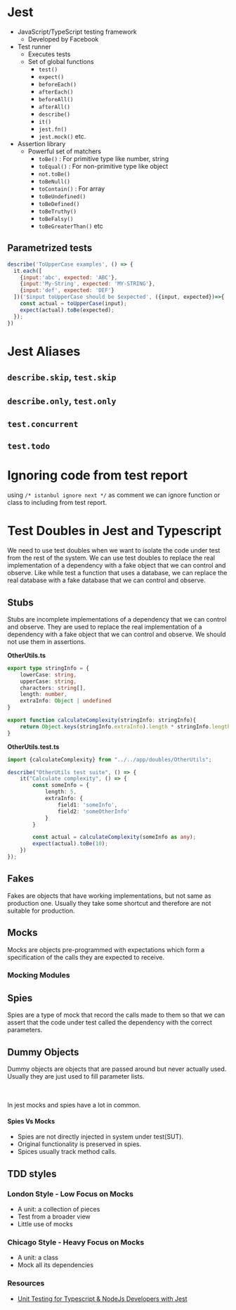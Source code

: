 # Jest
* JavaScript/TypeScript testing framework
  * Developed by Facebook
* Test runner
  * Executes tests
  * Set of global functions
    * `test()`
    * `expect()`
    * `beforeEach()`
    * `afterEach()`
    * `beforeAll()`
    * `afterAll()`
    * `describe()`
    * `it()`
    * `jest.fn()`
    * `jest.mock()` etc.
* Assertion library
  * Powerful set of matchers
    * `toBe()` : For primitive type like number, string
    * `toEqual()` : For non-primitive type like object
    * `not.toBe()`
    * `toBeNull()`
    * `toContain()` : For array
    * `toBeUndefined()`
    * `toBeDefined()`
    * `toBeTruthy()`
    * `toBeFalsy()`
    * `toBeGreaterThan()` etc


## Parametrized tests
```js
describe('ToUpperCase examples', () => {
  it.each([
    {input:'abc', expected: 'ABC'},
    {input:'My-String', expected: 'MY-STRING'},
    {input:'def', expected: 'DEF'}
  ])('$input toUpperCase should be $expected', ({input, expected})=>{
    const actual = toUpperCase(input);
    expect(actual).toBe(expected);
  });
})
```

# Jest Aliases

## `describe.skip`, `test.skip`
## `describe.only`, `test.only`
## `test.concurrent`
## `test.todo`

# Ignoring code from test report
using `/* istanbul ignore next */` as comment we can ignore function or class to including from test report.

# Test Doubles in Jest and Typescript
We need to use test doubles when we want to isolate the code under test from the rest of the system. We can use test
doubles to replace the real implementation of a dependency with a fake object that we can control and observe. Like
while test a function that uses a database, we can replace the real database with a fake database that we can control
and observe.

## Stubs
Stubs are incomplete implementations of a dependency that we can control and observe. They are used to replace the real
implementation of a dependency with a fake object that we can control and observe. We should not use them in assertions.

**OtherUtils.ts**
```ts
export type stringInfo = {
    lowerCase: string,
    upperCase: string,
    characters: string[],
    length: number,
    extraInfo: Object | undefined
}

export function calculateComplexity(stringInfo: stringInfo){
    return Object.keys(stringInfo.extraInfo).length * stringInfo.length
}
```
**OtherUtils.test.ts**
```ts
import {calculateComplexity} from "../../app/doubles/OtherUtils";

describe("OtherUtils test suite", () => {
    it("Calculate complexity", () => {
        const someInfo = {
            length: 5,
            extraInfo: {
                field1: 'someInfo',
                field2: 'someOtherInfo'
            }
        }

        const actual = calculateComplexity(someInfo as any);
        expect(actual).toBe(10);
    })
});
```

## Fakes
Fakes are objects that have working implementations, but not same as production one. Usually they take some shortcut and
therefore are not suitable for production.

## Mocks
Mocks are objects pre-programmed with expectations which form a specification of the calls they are expected to receive.

### Mocking Modules


## Spies
Spies are a type of mock that record the calls made to them so that we can assert that the code under test called the
dependency with the correct parameters.

## Dummy Objects
Dummy objects are objects that are passed around but never actually used. Usually they are just used to fill parameter
lists.

<br/></br>
In jest mocks and spies have a lot in common.
#### Spies Vs Mocks
* Spies are not directly injected in system under test(SUT).
* Original functionality is preserved in spies.
* Spices usually track method calls.

## TDD styles
### London Style - Low Focus on Mocks
* A unit: a collection of pieces
* Test from a broader view
* Little use of mocks

### Chicago Style - Heavy Focus on Mocks
* A unit: a class
* Mock all its dependencies




### Resources
* [Unit Testing for Typescript & NodeJs Developers with Jest](https://www.udemy.com/course/unit-testing-typescript-nodejs)